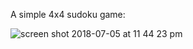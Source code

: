 A simple 4x4 sudoku game:

![screen shot 2018-07-05 at 11 44 23 pm](https://user-images.githubusercontent.com/28768632/42363718-76577982-80ad-11e8-8f2c-b3be2b388bde.png)


